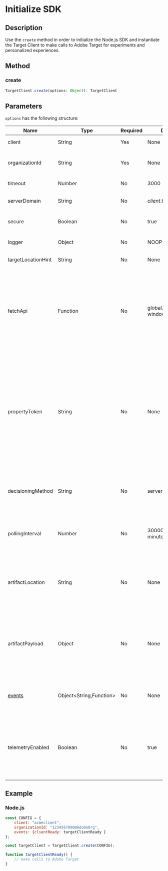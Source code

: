 # Initialize SDK

## Description

Use the `create` method in order to initialize the Node.js SDK and instantiate the Target Client to make calls to Adobe Target for experiments and personalized experiences.

## Method

### create

```js
TargetClient.create(options: Object): TargetClient
```

## Parameters

`options` has the following structure:

|Name|Type|Required|Default|Description|
| --- | --- | --- | --- | --- |
|client|String|Yes|None|Adobe Target Client ID|
|organizationId|String|Yes|None|Experience Cloud Organization ID|
|timeout|Number|No|3000|Timeout in milliseconds|
|serverDomain|String|No|*client*.tt.omtrdc.net|Overrides default hostname|
|secure|Boolean|No|true|Unset to enforce HTTP scheme|
|logger|Object|No|NOOP logger|Replaces the default NOOP logger|
|targetLocationHint|String|No|None|Target location hint|
|fetchApi|Function|No|global.fetch or window.fetch|[fetch](https://fetch.spec.whatwg.org/) is used by the SDK for http requests. By default node-fetch or the browser implementation of fetch is used. But an alternative implementation can be provided using `fetchApi`|
|propertyToken|String|No|None|**Target Property Token**. If specified here, all `getOffers` calls will use this value. **For on-device decisioning**, the SDK will only download the artifact that contains the qualified activities for the property token set in `propertyToken`|
|decisioningMethod|String|No|server-side|Determines which decisioning method to use ([on-device](../../sdk-guides/on-device-decisioning/index.md), server-side, hybrid)|
|pollingInterval|Number|No|300000 (5 minutes)|Polling interval for the [on-device decisioning rule artifact](../../sdk-guides/on-device-decisioning/rule-artifact/index.md) (in milliseconds)
|artifactLocation|String|No|None|A fully qualified url to the [on-device decisioning rule artifact](../../sdk-guides/on-device-decisioning/rule-artifact/index.md). Overrides internally determined location.|
|artifactPayload|Object|No|None|The JSON payload of the [on-device decisioning rule artifact](../../sdk-guides/on-device-decisioning/rule-artifact/index.md). If specified, it is used instead of requesting one from a URL.|
|[events](../sdk-events.md)|Object<String,Function>|No|None|An optional object with event name keys and callback function values|
|telemetryEnabled|Boolean|No|true|When enabled, Adobe will collect SDK feature usage and performance telemetry data. Personal data is not collected.|

## Example

### Node.js

```js
const CONFIG = {
    client: "acmeclient",
    organizationId: "1234567890@AdobeOrg",
    events: {clientReady: targetClientReady }
};

const targetClient = TargetClient.create(CONFIG);

function targetClientReady() {
    // make calls to Adobe Target
}
```